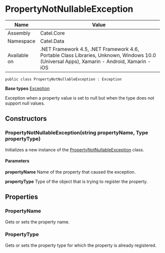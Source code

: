

# PropertyNotNullableException

Name|Value
---|---
Assembly|Catel.Core
Namespace|Catel.Data
Available on|.NET Framework 4.5, .NET Framework 4.6, Portable Class Libraries, Unknown, Windows 10.0 (Universal Apps), Xamarin - Android, Xamarin - iOS

```
public class PropertyNotNullableException : Exception
```

**Base types**
[Exception]()


Exception when a property value is set to null but when the type does not support null values.



## Constructors

### PropertyNotNullableException(string propertyName, Type propertyType)

Initializes a new instance of the [PropertyNotNullableException](#) class.

#### Parameters

**propertyName**
Name of the property that caused the exception.

**propertyType**
Type of the object that is trying to register the property.



## Properties

### PropertyName

Gets or sets the property name.



### PropertyType

Gets or sets the property type for which the property is already registered.



